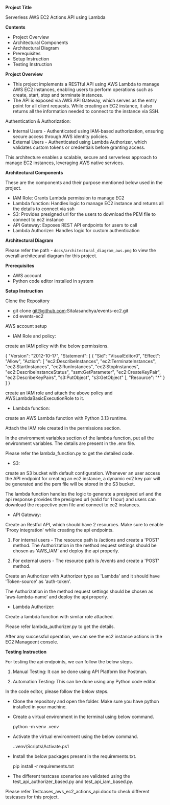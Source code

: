 **Project Title**

Serverless AWS EC2 Actions API using Lambda



**Contents**



* Project Overview
* Architectural Components
* Architectural Diagram
* Prerequisites
* Setup Instruction
* Testing Instruction



**Project Overview**

* This project implements a RESTful API using AWS Lambda to manage AWS EC2 instances, enabling users to perform operations such as create, start, stop and terminate instances.
* The API is exposed via AWS API Gateway, which serves as the entry point for all client requests. While creating an EC2 instance, it also returns all the information needed to connect to the instance via SSH.


Authentication & Authorization:

* Internal Users - Authenticated using IAM-based authorization, ensuring secure access through AWS identity policies.
* External Users - Authenticated using Lambda Authorizer, which validates custom tokens or credentials before granting access.

This architecture enables a scalable, secure and serverless approach to manage EC2 instances, leveraging AWS native services.


**Architectural Components**



These are the components and their purpose mentioned below used in the project.
* IAM Role: Grants Lambda permission to manage EC2
* Lambda function: Handles logic to manage EC2 instance and returns all the details to connect via ssh
* S3: Provides presigned url for the users to download the PEM file to connect to ec2 instance 
* API Gateway: Exposes REST API endpoints for users to call
* Lambda Authorizer: Handles logic for custom authentication






**Architectural Diagram**



Please refer the path - `docs/architectural_diagram_aws.png` to view the overall architecural diagram for this project.



**Prerequisites**

* AWS account
* Python code editor installed in system



**Setup Instruction**



Clone the Repository

- git clone git@github.com:Sitalasandhya/events-ec2.git
- cd events-ec2

AWS account setup

* IAM Role and policy: 

create an IAM policy with the below permissions.

{
    "Version": "2012-10-17",
    "Statement": [
        {
            "Sid": "VisualEditor0",
            "Effect": "Allow",
            "Action": [
                "ec2:DescribeInstances",
                "ec2:TerminateInstances",
                "ec2:StartInstances",
                "ec2:RunInstances",
                "ec2:StopInstances",
                "ec2:DescribeInstanceStatus",
                "ssm:GetParameter",
                "ec2:CreateKeyPair",
                "ec2:DescribeKeyPairs",
                "s3:PutObject",
                "s3:GetObject"
            ],
            "Resource": "*"
        }
    ]
}

create an IAM role and attach the above policy and AWSLambdaBasicExecutionRole to it.


* Lambda function: 

create an AWS Lambda function with Python 3.13 runtime.

Attach the IAM role created in the permissions section.

In the environment variables section of the lambda function, put all the environment variables. The details are present in the .env file.

Please refer the lambda_function.py to get the detailed code.


* S3:

create an S3 bucket with default configuration. Whenever an user access the API endpoint for creating an ec2 instance, a dynamic ec2 key pair will be generated and the pem file will be stored in the S3 bucket. 

The lambda function handles the logic to generate a presigned url and the api response provides the presigned url (valid for 1 hour) and users can download the respective pem file and connect to ec2 instances.
 

* API Gateway: 

Create an Restful API, which should have 2 resources. Make sure to enable 'Proxy integration' while creating the api endpoints.

1. For internal users - The resource path is /actions and create a 'POST' method. The Authorization in the method request settings should be chosen as 'AWS_IAM' and deploy the api properly.

2. For external users - The resource path is /events and create a 'POST' method.

Create an Authorizer with Authorizer type as 'Lambda' and it should have 'Token-source' as 'auth-token'.

The Authorization in the method request settings should be chosen as 'aws-lambda-name' and deploy the api properly.


* Lambda Authorizer: 

Create a lambda function with similar role attached.

Please refer lambda_authorizer.py to get the details.

After any successful operation, we can see the ec2 instance actions in the EC2 Manageent console.



**Testing Instruction**

For testing the api endpoints, we can follow the below steps.

1. Manual Testing: It can be done using API Platform like Postman.

2. Automation Testing: This can be done using any Python code editor.

In the code editor, please follow the below steps.

* Clone the repository and open the folder. Make sure you have python installed in your machine.

* Create a virtual environment in the terminal using below command.

    python -m venv .venv

* Activate the virtual environment using the below command.

    .\.venv\Scripts\Activate.ps1

* Install the below packages present in the requirements.txt.

    pip install -r requirements.txt

* The different testcase scenarios are validated using the test_api_authorizer_based.py and test_api_iam_based.py.

Please refer Testcases_aws_ec2_actions_api.docx to check different testcases for this project.





